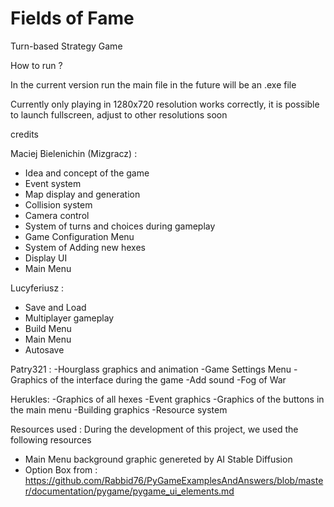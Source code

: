 # Fields of Fame

Turn-based Strategy Game

How to run ?

In the current version run the main file in the future will be an .exe file

Currently only playing in 1280x720 resolution works correctly, it is possible to launch fullscreen, adjust to other resolutions soon


credits

 Maciej Bielenichin (Mizgracz) :
- Idea and concept of the game
- Event system
- Map display and generation
- Collision system 
- Camera control 
- System of turns and choices during gameplay
- Game Configuration Menu
- System of Adding new hexes
- Display UI
- Main Menu

Lucyferiusz  :
- Save and Load
- Multiplayer gameplay
- Build Menu
- Main Menu
- Autosave

Patry321 :
-Hourglass graphics and animation
-Game Settings Menu
-Graphics of the interface during the game
-Add sound
-Fog of War

Herukles:
-Graphics of all hexes
-Event graphics
-Graphics of the buttons in the main menu
-Building graphics
-Resource system

Resources used :
During the development of this project, we used the following resources
- Main Menu background graphic genereted by AI Stable Diffusion 
- Option Box from : https://github.com/Rabbid76/PyGameExamplesAndAnswers/blob/master/documentation/pygame/pygame_ui_elements.md



